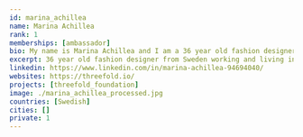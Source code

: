 ```yaml
---
id: marina_achillea
name: Marina Achillea
rank: 1
memberships: [ambassador]
bio: My name is Marina Achillea and I am a 36 year old fashion designer from Sweden working and living in London with my husband. I am proud to be reperesenting the ThreeFold foundatoin and look forward to exciting and changing times ahead. Ambassador fell in love with Threefold I believe that the internet should be a fundamental right for every person in the world. That belief is shared by the ThreeFold foundation in it’s quest to expand the reach of the web to every corner of the world.
excerpt: 36 year old fashion designer from Sweden working and living in London.
linkedin: https://www.linkedin.com/in/marina-achillea-94694040/
websites: https://threefold.io/
projects: [threefold_foundation]
image: ./marina_achillea_processed.jpg
countries: [Swedish]
cities: []
private: 1
---
```

